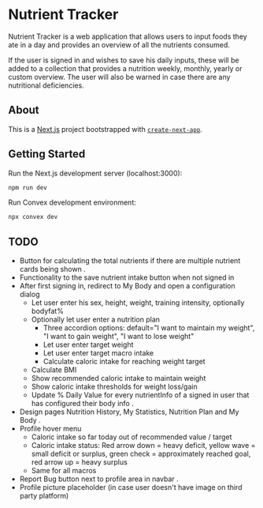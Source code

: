 # Nutrient Tracker

Nutrient Tracker is a web application that allows users to input foods they ate in a day and provides an overview of all the nutrients consumed.

If the user is signed in and wishes to save his daily inputs, these will be added to a collection that provides a nutrition weekly, monthly, yearly or custom overview. The user will also be warned in case there are any nutritional deficiencies.

## About

This is a [Next.js](https://nextjs.org/) project bootstrapped with [`create-next-app`](https://github.com/vercel/next.js/tree/canary/packages/create-next-app).

## Getting Started

Run the Next.js development server (localhost:3000):

```bash
npm run dev
```

Run Convex development environment:

```bash
npx convex dev
```

## TODO

- Button for calculating the total nutrients if there are multiple nutrient cards being shown
  .
- Functionality to the save nutrient intake button when not signed in
- After first signing in, redirect to My Body and open a configuration dialog
  - Let user enter his sex, height, weight, training intensity, optionally bodyfat%
  - Optionally let user enter a nutrition plan
    - Three accordion options: default="I want to maintain my weight", "I want to gain weight", "I want to lose weight"
    - Let user enter target weight
    - Let user enter target macro intake
    - Calculate caloric intake for reaching weight target
  - Calculate BMI
  - Show recommended caloric intake to maintain weight
  - Show caloric intake thresholds for weight loss/gain
  - Update % Daily Value for every nutrientInfo of a signed in user that has configured their body info
    .
- Design pages Nutrition History, My Statistics, Nutrition Plan and My Body
  .
- Profile hover menu
  - Caloric intake so far today out of recommended value / target
  - Caloric intake status: Red arrow down = heavy deficit, yellow wave = small deficit or surplus, green check = approximately reached goal, red arrow up = heavy surplus
  - Same for all macros
- Report Bug button next to profile area in navbar
  .
- Profile picture placeholder (in case user doesn't have image on third party platform)
